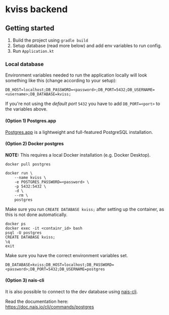 # kviss backend

## Getting started

1. Build the project using `gradle build`
2. Setup database (read more below) and add env variables to run config.
3. Run `Application.kt`

### Local database

Environment variables needed to run the application locally will look something like this
(change according to your setup):

`DB_HOST=localhost;DB_PASSWORD=<password>;DB_PORT=5432;DB_USERNAME=<username>;DB_DATABASE=kviss;`

If you're not using the _default port_ `5432` you have to add `DB_PORT=<port>` to the variables above.

#### (Option 1) Postgres.app

[Postgres.app](https://postgresapp.com/) is a lightweight and full-featured PostgreSQL installation.

#### (Option 2) Docker postgres

**NOTE:** This requires a local Docker installation (e.g. Docker Desktop).

```shell
docker pull postgres
```

```shell
docker run \
    --name kviss \
    -e POSTGRES_PASSWORD=<password> \
    -p 5432:5432 \
    -d \
    --rm \
    postgres
```

Make sure you run `CREATE DATABASE kviss;` after setting up the container, as this is not done automatically.
```
docker ps
docker exec -it <containr_id> bash
psql -U postgres
CREATE DATABASE kviss;
\q
exit
```

Make sure you have the correct environment variables set.
```
DB_DATABASE=kviss;DB_HOST=localhost;DB_PASSWORD=<password>;DB_PORT=5432;DB_USERNAME=postgres
```
#### (Option 3) nais-cli

It is also possible to connect to the dev database using [nais-cli](https://doc.nais.io/cli/).

Read the documentation here: \
https://doc.nais.io/cli/commands/postgres
